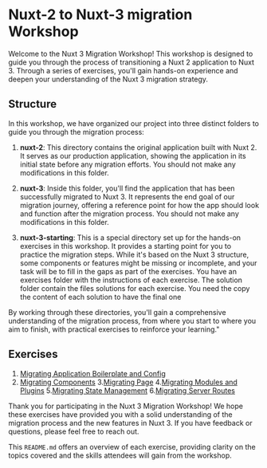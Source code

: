 # Nuxt-2 to Nuxt-3 migration Workshop

Welcome to the Nuxt 3 Migration Workshop! This workshop is designed to guide you through the process of transitioning a
Nuxt 2 application to Nuxt 3. Through a series of exercises, you'll gain hands-on experience and deepen your
understanding of the Nuxt 3 migration strategy.

## Structure

In this workshop, we have organized our project into three distinct folders to guide you through the migration process:

1. **nuxt-2**: This directory contains the original application built with Nuxt 2. It serves as our production
   application, showing the application in its initial state before any migration efforts. You should not make any
   modifications in this folder.

2. **nuxt-3**: Inside this folder, you'll find the application that has been successfully migrated to Nuxt 3. It
   represents the end goal of our migration journey, offering a reference point for how the app should look and function
   after the migration process. You should not make any modifications in this folder.

3. **nuxt-3-starting**: This is a special directory set up for the hands-on exercises in this workshop. It provides a
   starting point for you to practice the migration steps. While it's based on the Nuxt 3 structure, some components or
   features might be missing or incomplete, and your task will be to fill in the gaps as part of the exercises. You have
   an exercises folder with the instructions of each exercise. The solution folder contain the files solutions for each
   exercise. You need the copy the content of each solution to have the final one

By working through these directories, you'll gain a comprehensive understanding of the migration process, from where you
start to where you aim to finish, with practical exercises to reinforce your learning."

## Exercises

1. [Migrating Application Boilerplate and Config](./nuxt-3-starting/exercise/exercise-1.md)
2. [Migrating Components](./nuxt-3-starting/exercise/exercise-2.md)
   3.[Migrating Page](./nuxt-3-starting/exercise/exercise-3.md)
   4.[Migrating Modules and Plugins](./nuxt-3-starting/exercise/exercise-4.md)
   5.[Migrating State Management](./nuxt-3-starting/exercise/exercise-5.md)
   6.[Migrating Server Routes](./nuxt-3-starting/exercise/exercise-6.md)

Thank you for participating in the Nuxt 3 Migration Workshop! We hope these exercises have provided you with a solid
understanding of the migration process and the new features in Nuxt 3.
If you have feedback or questions, please feel free to reach out.

This `README.md` offers an overview of each exercise, providing clarity on the topics covered and the skills attendees
will gain from the workshop.